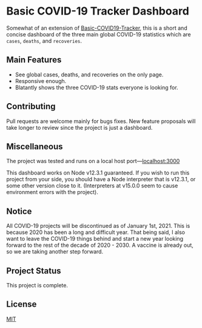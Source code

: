 # Basic COVID-19 Tracker Dashboard

Somewhat of an extension of [Basic-COVID19-Tracker](https://github.com/KaNguy/Basic-COVID19-Tracker), this is a short and concise dashboard of the three main global COVID-19 statistics which are `cases`, `deaths`, and `recoveries`.

## Main Features
- See global cases, deaths, and recoveries on the only page. 
- Responsive enough.
- Blatantly shows the three COVID-19 stats everyone is looking for.

## Contributing
Pull requests are welcome mainly for bugs fixes. New feature proposals will take longer to review since the project is just a dashboard.

## Miscellaneous 
The project was tested and runs on a local host port—[localhost:3000](http://localhost:3000)     

This dashboard works on Node v12.3.1 guaranteed. If you wish to run this project from your side, you should have a Node interpreter that is v12.3.1, or some other version close to it. (Interpreters at v15.0.0 seem to cause environment errors with the project).

## Notice
All COVID-19 projects will be discontinued as of January 1st, 2021. This is because 2020 has been a long and difficult year. That being said, I also want to leave the COVID-19 things behind and start a new year looking forward to the rest of the decade of 2020 - 2030. A vaccine is already out, so we are taking another step forward.   

## Project Status
This project is complete.

## License
[MIT](https://github.com/KaNguy/Basic-COVID19-Tracker-Dashboard/blob/master/LICENSE.md)
